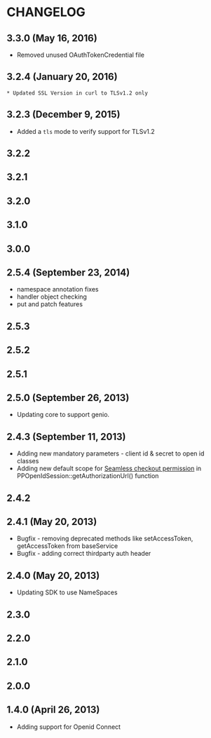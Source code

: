 
# CHANGELOG

## 3.3.0 (May 16, 2016)
   * Removed unused OAuthTokenCredential file

## 3.2.4 (January 20, 2016)
    * Updated SSL Version in curl to TLSv1.2 only

## 3.2.3 (December 9, 2015)

   * Added a `tls` mode to verify support for TLSv1.2

## 3.2.2
## 3.2.1
## 3.2.0
## 3.1.0
## 3.0.0

## 2.5.4 (September 23, 2014)

   * namespace annotation fixes
   * handler object checking
   * put and patch features

## 2.5.3
## 2.5.2
## 2.5.1

## 2.5.0 (September 26, 2013)

   * Updating core to support genio.

## 2.4.3 (September 11, 2013)

   * Adding new mandatory parameters - client id & secret to open id classes
   * Adding new default scope for [Seamless checkout permission](https://developer.paypal.com/webapps/developer/docs/integration/direct/log-in-with-paypal/detailed/#seamlesscheckout) in PPOpenIdSession::getAuthorizationUrl() function

## 2.4.2

## 2.4.1 (May 20, 2013)
   * Bugfix - removing deprecated methods like setAccessToken, getAccessToken from baseService 
   * Bugfix - adding correct thirdparty auth header
   
## 2.4.0 (May 20, 2013)
   * Updating SDK to use NameSpaces

## 2.3.0
## 2.2.0
## 2.1.0
## 2.0.0   

## 1.4.0 (April 26, 2013)
   * Adding support for Openid Connect
   

